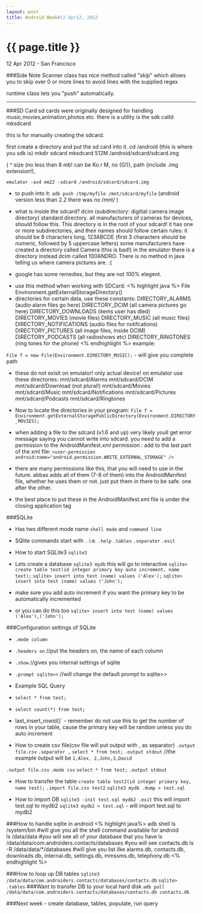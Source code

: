 ```yaml
---
layout: post
title: Android Week#11 Apr12, 2012
---
```


{{ page.title }}
================

<p class="meta">12 Apr 2012 - San Francisco</p>

###Side Note
Scanner class has nice method called "skip" which allows you to skip over 0 or more lines to avoid lines with the supplied regex

runtime class lets you "push" automatically.

-----
###SD Card
sd cards were originally designed for handling music,movies,animation,photos etc.
there is a utility is the sdk calld: mksdcard

this is for manually creating the sdcard.

first create a directory and put the sd card into it.
       cd /android              (this is where you sdk is)
       mkdir sdcard
       mksdcard 512M /android/sdcard/sdcard.img

( ^ size (no less than 8 mb! can be Ko r M, no (G!)), path (include .img                           extension!),

`emulator -avd em22 -sdcard /android/sdcard/sdcard.img`

* to push into it:
`adb push /tmp/myfile /mnt/sdcard/myfile`
(android version less than 2.2 there was no /mnt/ )

* what is inside the sdcard?
dcim    (subdirectory: digitial camera image directory)
standard directory. all manufacturers of cameras for devices, should follow this. 
This directory is in the root of your sdcard!
it has one or more subdirectories, and their names should follow certain rules:
it should be 8 characters long, 123ABCDE (first 3 characters should be numeric, followed by 5 uppercase letters)
some manufacturers have created a directory called Camera (this is bad!) in the emulator there is a directory instead dcim called 100ANDRO. There is no method in java telling us where camera pictures are. :(
              
* google has some remedies, but they are not 100% elegent.
 - use this method when working with SDCard:
<% highlight java %>
 File Environment.getExternalStorageDirectory()
- directories for certain data, use these constants:
 DIRECTORY_ALARMS (audio alarm files go here)
 DIRECTORY_DCIM (all camera pictures go here)
 DIRECTORY_DOWNLOADS (items user has dled)
 DIRECTORY_MOVIES (movie files)
 DIRECTORY_MUSIC (all music files)
 DIRECTORY_NOTIFICATIONS (audio files for notifcations)
 DIRECTORY_PICTURES (all image files, inside DCIM)
 DIRECTORY_PODCASTS (all radioshows etc)
 DIRECTORY_RINGTONES (ring tones for the phone)
<% endhighlight %>
 example:

`File f = new File(Environment.DIRECTORY_MUSIC);` - will give you complete path
 
* these do not exisit on emulator! only actual device! on emulator                                      use these directories:
 mnt/sdcard/Alarms
 mnt/sdcard/DCIM
 mnt/sdcard/Download (not plural!)
 mnt/sdcard/Movies
 mnt/sdcard/Music
 mnt/sdcard/Notifications
 mnt/sdcard/Pictures
 mnt/sdcard/Podcasts
 mnt/sdcard/Ringtones

* Now to locate the directories in your program:
`File f = Environment.getExternalStoragePublicDirectory(Environment.DIRECTORY_MOVIES);`

* when adding a file to the sdcard (v1.6 and up) very likely youll get error message saying you cannot write into sdcard. you need to add a permission to the AndroidManifest.xml permission : add to the last part of the xml file:
`<user-permission android:name="android.permission.WRITE_EXTERNAL_STORAGE" />`

* there are many permissions like this, that you will need to use in the future. abbas adds all of them (7-8 of them) into the AndroidManifest file, whether he uses them or not. just put them in there to be safe. one after the other.

<user-permission android:name="android.permission.INTERNET" />

<user-permission android:name="android.permission.READ_CONTACTS"/>

<user-permission android:name="android.permission.WRITE_CONTACTS"/>

<user-permission android:name="android.permission.READ_CALENDAR"/>

<user-permission android:name="android.permission.WRITE_CALENDAR"/>

<user-permission android:name="android.permission.RECORD_AUDIO"/>

<user-permission android:name="android.permission.BATTERY_STATS"/>

<user-permission android:name="android.permission.BLUETOOTH"/>

* the best place to put these in the AndroidManifest.xml file is under the closing application tag
</application>
<put permissions here>
	
###SQLite 
* Has two different mode name `shell mode` and `command line`
* SQlite commands start with `.` i.e. `.help` `.tables` `.separator` `.exit`
* How to start SQLite3 `sqlite3`
* Lets create a database `sqlite3 mydb` this will go to interactive
`sqlite> create table test(id integer primary key auto increment, name text);`
`sqlite> insert into test (name) values ('Alex');`
`sqlite> insert into test (name) values ('John');`
* make sure you add auto increment if you want the primary key to be automatically incremented

* or you can do this too
`sqlite> insert into test (name) values ('Alex'),('John');`

###Configuration settings of SQLite
* `.mode column`
* `.headers on`    //put the headers on, the name of each column
* `.show`   //gives you internal settings of sqlite
* `.prompt sqlite>>` //will change the default prompt to sqlite>>

* Example SQL Query
* `select * from test;`
* `select count(*) from test;`
* last_insert_rowid()` - remember do not use this to get the number of rows in your table, cause the primary key will be random unless you do auto increment

* How to create csv file(csv file will put output with , as separator)
`.output file.csv`
`.separator ,`
`select * from test;`
`.output stdout`
//the example output will be `1,Alex, 2,John,3,David`

`.output file.csv`
`.mode csv`
`select * from test;`
`.output stdout`

* How to transfer the table
`create table test2(id integer primary key, name test);`
`.import file.csv test2`
`sqlite3 mydb .dump > test.sql`

* How to import DB
`sqlite3 -init test.sql mydb2 .exit` this will import test.sql to mydb2
`sqlite3 mydb2 < test.sql` - will import test.sql to mydb2

###How to handle sqlite in android
<% highlight java%>
adb shell
ls /system/bin						#will give you all the shell command available for android	
ls /data/data						#you will see all of your database that you have
ls /data/data/com.androiders.contacts/databases			#you will see contacts.db
ls -R /data/data/*/databases							#will give you list ilke alarms.db, contacts.db, downloads.db, internal.db, settings.db, mmssms.db, telephony.db
<% endhighlight %>

###How to loop up DB tables
`sqlite3 /data/data/com.androiders.contacts/databases/contacts.db`
`sqlite> .tables`
###Want to transfer DB to your local hard disk
`adb pull /data/data/com.androiders.contacts/databases/contacts.db contacts.db`

###Next week - create database, tables, populate, run query




